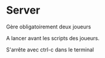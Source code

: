 # Server

Gère obligatoirement deux joueurs  
  
A lancer avant les scripts des joueurs.  

S'arrête avec ctrl-c dans le terminal




